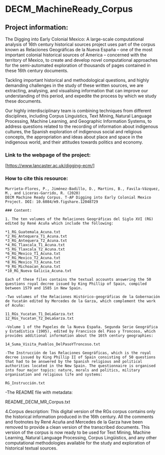 # DECM_MachineReady_Corpus

## Project information: 
The Digging into Early Colonial Mexico: A large-scale computational analysis of 16th century historical sources project uses part of the corpus known as Relaciones Geográficas de la Nueva España – one of the most important colonial historical sources of America – concerned with the territory of Mexico, to create and develop novel computational approaches for the semi-automated exploration of thousands of pages contained in these 16th century documents.

Tackling important historical and methodological questions, and highly demanding challenges in the study of these written sources, we are extracting, analysing, and visualising information that can improve our understanding of this period, and expedite the process by which we study these documents.

Our highly interdisciplinary team is combining techniques from different disciplines, including Corpus Linguistics, Text Mining, Natural Language Processing, Machine Learning, and Geographic Information Systems, to address questions related to the recording of information about indigenous cultures, the Spanish exploration of indigenous social and religious concepts, the appropriation and ideas about place and space in the indigenous world, and their attitudes towards politics and economy. 


### Link to the webpage of the project: 
[https://www.lancaster.ac.uk/digging-ecm/]

### How to cite this resource: 
``` 
Murrieta-Flores, P., Jiménez-Badillo, D., Martins, B., Favila-Vázquez, M., and Liceras-Garrido, R. (2020) 
DECM Machine Ready Corpus. T-AP Digging into Early Colonial Mexico Project. DOI: 10.6084/m9.figshare.12048729
```
``` 
### Content: 

1. The ten volumes of the Relaciones Geográficas del Siglo XVI (RG) edited by René Acuña which include the following: 

*1_RG_Guatemala_Acuna.txt
*2_RG_Antequera_T1_Acuna.txt
*3_RG_Antequera_T2_Acuna.txt
*4_RG_Tlaxcala_T1_Acuna.txt
*5_RG_Tlaxcala_T2_Acuna.txt
*6_RG_Mexico_T1_Acuna.txt
*7_RG_Mexico_T2_Acuna.txt
*8_RG_Mexico_T3_Acuna.txt
*9_RG_Michoacan_Acuna.txt
*10_RG_Nueva Galicia_Acuna.txt

Each of these files contains the textual accounts answering the 50 questions royal decree issued by King Phillip of Spain, compiled between 1579 and 1585 in New Spain.

-Two volumes of the Relaciones Histórico-geográficas de la Gobernación de Yucatán edited by Mercedes de la Garza, which complement the work of Acuña:

11_RGs_Yucatan_T1_DeLaGarza.txt
12_RGs_Yucatan_T2_DeLaGarza.txt

-Volume 1 of the Papeles de la Nueva España. Segunda Serie Geográfica y Estadística (1905), edited by Francisco del Paso y Troncoso, which provides additional information about the 16th century geographies:

14_Suma_Visita_Pueblos_DelPasoYTroncoso.txt

-The Instrucción de las Relaciones Geográficas, which is the royal decree issued by King Phillip II of Spain consisting of 50 questions that had to be answered by the Spanish religious and political authorities located in the New Spain. The questionnaire is organised into four major topics: nature, morals and politics, military organisation and religious life and systems: 

RG_Instrucción.txt
``` 

-The README file with metadata:

README_DECM_MR_Corpus.txt

4.Corpus description: This digital version of the RGs corpus contains only the historical information produced in the 16th century. All the comments and footnotes by René Acuña and Mercedes de la Garza have been removed to provide a clean version of the transcribed documents. This version of the corpus is now ready to be used for Text Mining, Machine Learning, Natural Language Processing, Corpus Lingüistics, and any other computational methodologies available for the study and exploration of historical textual sources. 

